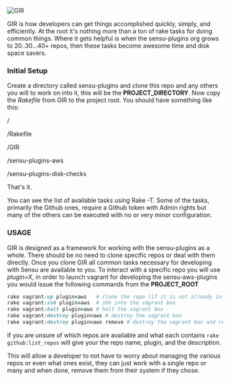 ![GIR](http://www.roomwithamoose.com/pictures/official/gir_suit_stand_optimized.jpg)

GIR is how developers can get things accomplished quickly, simply, and efficiently.  At the root it's nothing more than a ton of rake tasks for doing common things.  Where it gets helpful is when the sensu-plugins org grows to 20..30...40+ repos, then these tasks become awesome time and disk space savers.  

### Initial Setup

Create a directory called sensu-plugins and clone this repo and any others you will to work on into it, this will be the **PROJECT_DIRECTORY**.  Now copy the *Rakefile* from GIR to the project root.  You should have something like this:

/

/Rakefile

/GIR

/sensu-plugins-aws

/sensu-plugins-disk-checks

That's it.

You can see the list of available tasks using Rake -T.  Some of the tasks, primarily the Github ones, require a Github token with Admin rights but many of the others can be executed with no or very minor configuration.


### USAGE

GIR is designed as a framework for working with the sensu-plugins as a whole.  There should be no need to clone specific repos or deal with them directly.  Once you clone GIR all common tasks necessary for developing with Sensu are available to you.  To interact with a specific repo you will use *plugin=X*, in order to launch vagrant for developing the sensu-aws-plugins you would issue the following commands from the **PROJECT_ROOT**

```ruby
rake vagrant:up plugin=aws   # clone the repo (if it is not already in PROJECT_ROOT and start the included default vagrant box
rake vagrant:ssh plugin=aws  # shh into the vagrant box
rake vagrant:halt plugin=aws # halt the vagrant box
rake vagrant:destroy plugin=aws # destroy the vagrant box
rake vagrant:destroy plugin=aws remove # destroy the vagrant box and remove the copy of the local repo
```

If you are unsure of which repos are available and what each contains `rake github:list_repos` will give your the repo name, plugin, and the description.

This will allow a developer to not have to worry about managing the various repos or even what ones exist, they can just work with a single repo or many and when done, remove them from their system if they chose.
